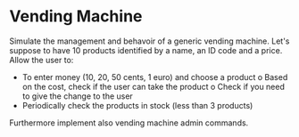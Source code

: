 # Vending Machine

Simulate the management and behavoir of a generic vending machine. Let's suppose to
have 10 products identified by a name, an ID code and a price.
Allow the user to:
  - To enter money (10, 20, 50 cents, 1 euro) and choose a product
      o Based on the cost, check if the user can take the product
      o Check if you need to give the change to the user
- Periodically check the products in stock (less than 3 products)

Furthermore implement also vending machine admin commands.
